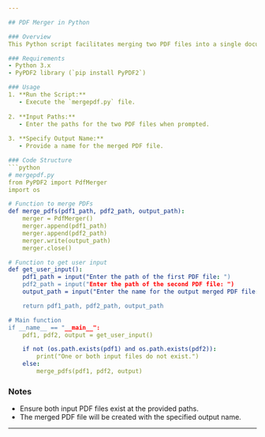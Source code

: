 ```yaml
---

## PDF Merger in Python

### Overview
This Python script facilitates merging two PDF files into a single document using the PyPDF2 library. It prompts the user to input the paths for both PDFs to be merged and designates a name for the output merged PDF file.

### Requirements
- Python 3.x
- PyPDF2 library (`pip install PyPDF2`)

### Usage
1. **Run the Script:**
   - Execute the `mergepdf.py` file.
  
2. **Input Paths:**
   - Enter the paths for the two PDF files when prompted.
  
3. **Specify Output Name:**
   - Provide a name for the merged PDF file.

### Code Structure
```python
# mergepdf.py
from PyPDF2 import PdfMerger
import os

# Function to merge PDFs
def merge_pdfs(pdf1_path, pdf2_path, output_path):
    merger = PdfMerger()
    merger.append(pdf1_path)
    merger.append(pdf2_path)
    merger.write(output_path)
    merger.close()

# Function to get user input
def get_user_input():
    pdf1_path = input("Enter the path of the first PDF file: ")
    pdf2_path = input("Enter the path of the second PDF file: ")
    output_path = input("Enter the name for the output merged PDF file: ")

    return pdf1_path, pdf2_path, output_path

# Main function
if __name__ == "__main__":
    pdf1, pdf2, output = get_user_input()

    if not (os.path.exists(pdf1) and os.path.exists(pdf2)):
        print("One or both input files do not exist.")
    else:
        merge_pdfs(pdf1, pdf2, output)
```

### Notes
- Ensure both input PDF files exist at the provided paths.
- The merged PDF file will be created with the specified output name.


--- 
```

